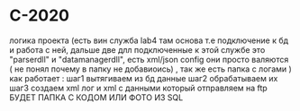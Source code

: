 # C-2020
логика проекта (есть вин служба lab4 там основа т.е подключение к бд и работа с ней, дальше две длл подключенные к этой службе это "parserdll" и "datamanagerdll",
есть xml/json config они просто валяются ( не понял почему в папку не добавиоись) , так же есть папка с логами )
как работает : шаг1 вытягиваем из бд данные 
               шаг2 обрабатываем их
               шаг3 создаем xml лог и xml с данными который отправляем на ftp 
БУДЕТ ПАПКА С КОДОМ ИЛИ ФОТО ИЗ SQL 
